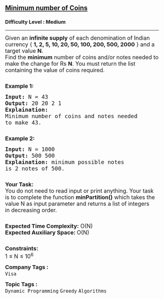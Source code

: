 <h2><a href="https://practice.geeksforgeeks.org/problems/-minimum-number-of-coins4426/1?page=1&category[]=Greedy&curated[]=1&sortBy=submissions">Minimum number of Coins</a></h2><h3>Difficulty Level : Medium</h3><hr><div class="problems_problem_content__Xm_eO"><p><span style="font-size:18px">Given an <strong>infinite supply</strong> of each denomination of Indian currency&nbsp;{ <strong>1, 2, 5, 10, 20, 50, 100, 200, 500, 2000</strong> } and a target value <strong>N</strong>.<br>
Find the <strong>minimum</strong> number of coins and/or notes needed to make the change for Rs <strong>N</strong>. You must return the list containing the value&nbsp;of coins required.&nbsp;</span></p>

<p><br>
<strong><span style="font-size:18px">Example 1:</span></strong></p>

<pre><span style="font-size:18px"><strong>Input:</strong> N = 43
<strong>Output:</strong> 20 20 2 1
<strong>Explaination:</strong> 
Minimum number of coins and notes needed 
to make 43. </span>
</pre>

<p><br>
<strong><span style="font-size:18px">Example 2:</span></strong></p>

<pre><span style="font-size:18px"><strong>Input:</strong> N = 1000
<strong>Output:</strong> 500 500
<strong>Explaination:</strong> minimum possible notes
is 2 notes of 500.</span>
</pre>

<p><br>
<span style="font-size:18px"><strong>Your Task:</strong><br>
You do not need to read input or print anything. Your task is to complete the function <strong>minPartition()</strong> which takes the value N as input parameter and returns a list of integers in&nbsp;decreasing order.</span></p>

<p><br>
<span style="font-size:18px"><strong>Expected Time Complexity:</strong> O(N)<br>
<strong>Expected Auxiliary Space: </strong>O(N)</span></p>

<p><br>
<span style="font-size:18px"><strong>Constraints:</strong><br>
1 ≤ N ≤ 10<sup>6</sup></span></p>
</div><p><span style=font-size:18px><strong>Company Tags : </strong><br><code>Visa</code>&nbsp;<br><p><span style=font-size:18px><strong>Topic Tags : </strong><br><code>Dynamic Programming</code>&nbsp;<code>Greedy</code>&nbsp;<code>Algorithms</code>&nbsp;